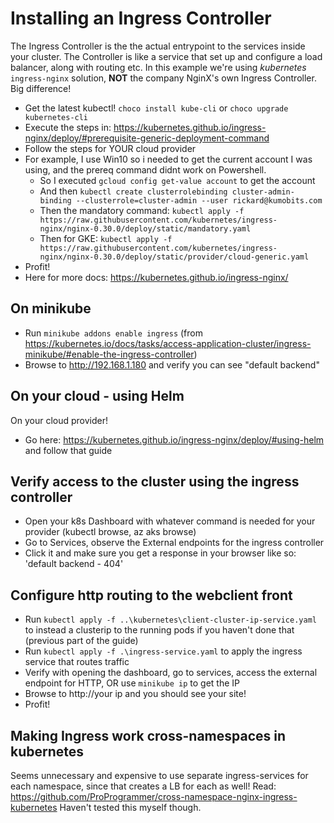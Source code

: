 ﻿# Installing an Ingress Controller

The Ingress Controller is the the actual entrypoint to the services inside your cluster.
The Controller is like a service that set up and configure a load balancer, along with routing etc.
In this example we're using *kubernetes* `ingress-nginx` solution, **NOT** the company NginX's own Ingress Controller. Big difference!

* Get the latest kubectl! `choco install kube-cli` or `choco upgrade kubernetes-cli`
* Execute the steps in: https://kubernetes.github.io/ingress-nginx/deploy/#prerequisite-generic-deployment-command
* Follow the steps for YOUR cloud provider
* For example, I use Win10 so i needed to get the current account I was using, and the prereq command didnt work on Powershell.
  * So I executed `gcloud config get-value account` to get the account
  * And then `kubectl create clusterrolebinding cluster-admin-binding --clusterrole=cluster-admin --user rickard@kumobits.com`
  * Then the mandatory command: `kubectl apply -f https://raw.githubusercontent.com/kubernetes/ingress-nginx/nginx-0.30.0/deploy/static/mandatory.yaml`
  * Then for GKE: `kubectl apply -f https://raw.githubusercontent.com/kubernetes/ingress-nginx/nginx-0.30.0/deploy/static/provider/cloud-generic.yaml
`
* Profit! 
* Here for more docs: https://kubernetes.github.io/ingress-nginx/

## On minikube

* Run `minikube addons enable ingress` (from https://kubernetes.io/docs/tasks/access-application-cluster/ingress-minikube/#enable-the-ingress-controller)
* Browse to http://192.168.1.180  and verify you can see "default backend"

## On your cloud - using Helm

On your cloud provider!
* Go here: https://kubernetes.github.io/ingress-nginx/deploy/#using-helm and follow that guide

## Verify access to the cluster using the ingress controller

* Open your k8s Dashboard with whatever command is needed for your provider (kubectl browse, az aks browse)
* Go to Services, observe the External endpoints for the ingress controller
* Click it and make sure you get a response in your browser like so: 'default backend - 404'

## Configure http routing to the webclient front

* Run `kubectl apply -f ..\kubernetes\client-cluster-ip-service.yaml` to instead a clusterip to the running pods if you haven't done that (previous part of the guide)
* Run `kubectl apply -f .\ingress-service.yaml` to apply the ingress service that routes traffic
* Verify with opening the dashboard, go to services, access the external endpoint for HTTP, OR use `minikube ip` to get the IP
* Browse to http://your ip and you should see your site!
* Profit!

## Making Ingress work cross-namespaces in kubernetes

Seems unnecessary and expensive to use separate ingress-services for each namespace, since that creates a LB for each as well!
Read: https://github.com/ProProgrammer/cross-namespace-nginx-ingress-kubernetes
Haven't tested this myself though.
